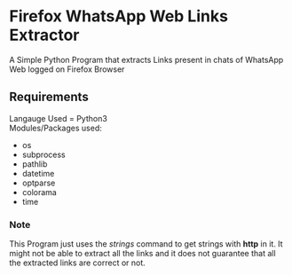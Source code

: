 # Firefox WhatsApp Web Links Extractor
A Simple Python Program that extracts Links present in chats of WhatsApp Web logged on Firefox Browser
## Requirements
Langauge Used = Python3<br />
Modules/Packages used:
* os
* subprocess
* pathlib
* datetime
* optparse
* colorama
* time
<!-- -->
### Note
This Program just uses the *strings* command to get strings with **http** in it. It might not be able to extract all the links and it does not guarantee that all the extracted links are correct or not. 